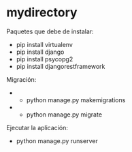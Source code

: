 # mydirectory
Paquetes que debe de instalar:
 - pip install virtualenv 
 - pip install django
 - pip install psycopg2
 - pip install djangorestframework
 
Migración: 
 - -	python manage.py makemigrations
 - -	python manage.py migrate
 
 
 Ejecutar la aplicación:
 - python manage.py runserver
 

